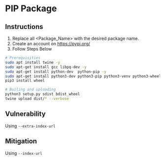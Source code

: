 # PIP Package
## Instructions
1. Replace all <Package_Name> with the desired package name.
2. Create an account on https://pypi.org/
3. Follow Steps Below
```bash
# Prerequisities
sudo apt install twine -y
sudo apt-get install gcc libpq-dev -y
sudo apt-get install python-dev  python-pip -y
sudo apt-get install python3-dev python3-pip python3-venv python3-wheel -y
pip3 install wheel

# Builing and uploading
python3 setup.py sdist bdist_wheel
twine upload dist/* --verbose
```
## Vulnerability
Using `--extra-index-url`
## Mitigation
Using `--index-url`
